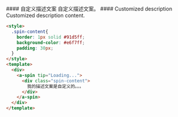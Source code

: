 <cn>
#### 自定义描述文案
自定义描述文案。
</cn>

<us>
#### Customized description
Customized description content.
</us>

```html
<style>
  .spin-content{
    border: 1px solid #91d5ff;
    background-color: #e6f7ff;
    padding: 30px;
  }
</style>
<template>
  <div>
    <a-spin tip="Loading...">
      <div class="spin-content">
        我的描述文案是自定义的。。。
      </div>
    </a-spin>
  </div>
</template>
```
